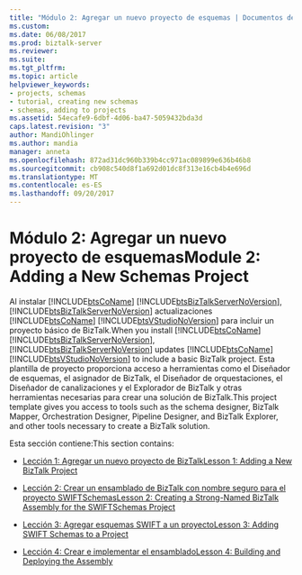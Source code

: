 ```yaml
---
title: "Módulo 2: Agregar un nuevo proyecto de esquemas | Documentos de Microsoft"
ms.custom: 
ms.date: 06/08/2017
ms.prod: biztalk-server
ms.reviewer: 
ms.suite: 
ms.tgt_pltfrm: 
ms.topic: article
helpviewer_keywords:
- projects, schemas
- tutorial, creating new schemas
- schemas, adding to projects
ms.assetid: 54ecafe9-6dbf-4d06-ba47-5059432bda3d
caps.latest.revision: "3"
author: MandiOhlinger
ms.author: mandia
manager: anneta
ms.openlocfilehash: 872ad31dc960b339b4cc971ac089899e636b46b8
ms.sourcegitcommit: cb908c540d8f1a692d01dc8f313e16cb4b4e696d
ms.translationtype: MT
ms.contentlocale: es-ES
ms.lasthandoff: 09/20/2017
---
```

# <a name="module-2-adding-a-new-schemas-project"></a><span data-ttu-id="96933-102">Módulo 2: Agregar un nuevo proyecto de esquemas</span><span class="sxs-lookup"><span data-stu-id="96933-102">Module 2: Adding a New Schemas Project</span></span>
<span data-ttu-id="96933-103">Al instalar [!INCLUDE[btsCoName](../../includes/btsconame-md.md)] [!INCLUDE[btsBizTalkServerNoVersion](../../includes/btsbiztalkservernoversion-md.md)], [!INCLUDE[btsBizTalkServerNoVersion](../../includes/btsbiztalkservernoversion-md.md)] actualizaciones [!INCLUDE[btsCoName](../../includes/btsconame-md.md)] [!INCLUDE[btsVStudioNoVersion](../../includes/btsvstudionoversion-md.md)] para incluir un proyecto básico de BizTalk.</span><span class="sxs-lookup"><span data-stu-id="96933-103">When you install [!INCLUDE[btsCoName](../../includes/btsconame-md.md)][!INCLUDE[btsBizTalkServerNoVersion](../../includes/btsbiztalkservernoversion-md.md)], [!INCLUDE[btsBizTalkServerNoVersion](../../includes/btsbiztalkservernoversion-md.md)] updates [!INCLUDE[btsCoName](../../includes/btsconame-md.md)][!INCLUDE[btsVStudioNoVersion](../../includes/btsvstudionoversion-md.md)] to include a basic BizTalk project.</span></span> <span data-ttu-id="96933-104">Esta plantilla de proyecto proporciona acceso a herramientas como el Diseñador de esquemas, el asignador de BizTalk, el Diseñador de orquestaciones, el Diseñador de canalizaciones y el Explorador de BizTalk y otras herramientas necesarias para crear una solución de BizTalk.</span><span class="sxs-lookup"><span data-stu-id="96933-104">This project template gives you access to tools such as the schema designer, BizTalk Mapper, Orchestration Designer, Pipeline Designer, and BizTalk Explorer, and other tools necessary to create a BizTalk solution.</span></span>  
  
 <span data-ttu-id="96933-105">Esta sección contiene:</span><span class="sxs-lookup"><span data-stu-id="96933-105">This section contains:</span></span>  
  
-   [<span data-ttu-id="96933-106">Lección 1: Agregar un nuevo proyecto de BizTalk</span><span class="sxs-lookup"><span data-stu-id="96933-106">Lesson 1: Adding a New BizTalk Project</span></span>](../../adapters-and-accelerators/accelerator-swift/lesson-1-adding-a-new-biztalk-project.md)  
  
-   [<span data-ttu-id="96933-107">Lección 2: Crear un ensamblado de BizTalk con nombre seguro para el proyecto SWIFTSchemas</span><span class="sxs-lookup"><span data-stu-id="96933-107">Lesson 2: Creating a Strong-Named BizTalk Assembly for the SWIFTSchemas Project</span></span>](../../adapters-and-accelerators/accelerator-swift/lesson-2-creating-a-strong-named-biztalk-assembly-for-the-swiftschemas-project.md)  
  
-   [<span data-ttu-id="96933-108">Lección 3: Agregar esquemas SWIFT a un proyecto</span><span class="sxs-lookup"><span data-stu-id="96933-108">Lesson 3: Adding SWIFT Schemas to a Project</span></span>](../../adapters-and-accelerators/accelerator-swift/lesson-3-adding-swift-schemas-to-a-project.md)  
  
-   [<span data-ttu-id="96933-109">Lección 4: Crear e implementar el ensamblado</span><span class="sxs-lookup"><span data-stu-id="96933-109">Lesson 4: Building and Deploying the Assembly</span></span>](../../adapters-and-accelerators/accelerator-swift/lesson-4-building-and-deploying-the-assembly.md)